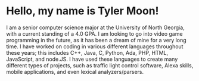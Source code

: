 # Hello, my name is Tyler Moon!

I am a senior computer science major at the University of North Georgia, with a current standing of a 4.0 GPA. I am looking to go into video game programming in the future, as it has been a dream of mine for a very long time. I have worked on coding in various different languages throughout these years; this includes C++, Java, C, Python, Ada, PHP, HTML, JavaScript, and node.JS. I have used these languages to create many different types of projects, such as traffic light control software, Alexa skills, mobile applications, and even lexical analyzers/parsers.
